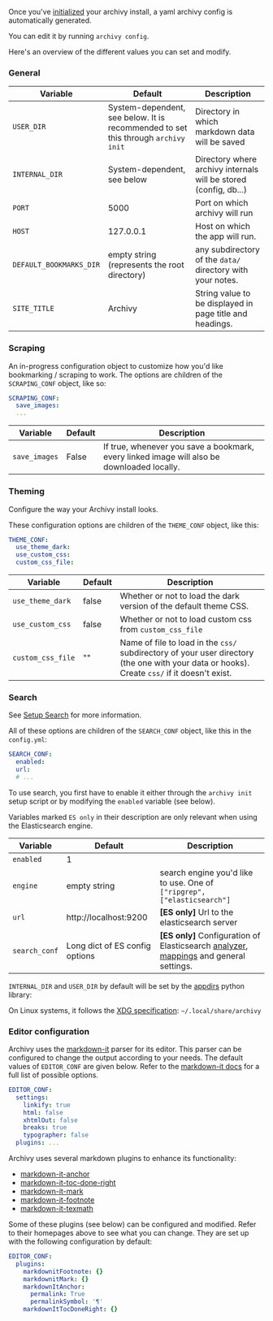 Once you've [initialized](install.md) your archivy install, a yaml archivy config is automatically generated.

You can edit it by running `archivy config`.

Here's an overview of the different values you can set and modify.


### General

| Variable                | Default                     | Description                           |
|-------------------------|-----------------------------|---------------------------------------|
| `USER_DIR`      | System-dependent, see below. It is recommended to set this through `archivy init` | Directory in which markdown data will be saved |
| `INTERNAL_DIR`  | System-dependent, see below | Directory where archivy internals will be stored (config, db...)
| `PORT`          | 5000                        | Port on which archivy will run        |
| `HOST`          | 127.0.0.1                   | Host on which the app will run. |
| `DEFAULT_BOOKMARKS_DIR` | empty string (represents the root directory) | any subdirectory of the `data/` directory with your notes.
| `SITE_TITLE`    | Archivy                     | String value to be displayed in page title and headings. |

### Scraping

An in-progress configuration object to customize how you'd like bookmarking / scraping to work. The options are children of the `SCRAPING_CONF` object, like so:

```yaml
SCRAPING_CONF:
  save_images:
  ...
```

| Variable                | Default                     | Description                           |
|-------------------------|-----------------------------|---------------------------------------|
| `save_images` | False | If true, whenever you save a bookmark, every linked image will also be downloaded locally. |

### Theming

Configure the way your Archivy install looks.

These configuration options are children of the `THEME_CONF` object, like this:

```yaml
THEME_CONF:
  use_theme_dark:
  use_custom_css:
  custom_css_file:
```

| Variable | Default | Description |
|------|-------|----|
| `use_theme_dark` | false | Whether or not to load the dark version of the default theme CSS. |
| `use_custom_css` | false | Whether or not to load custom css from `custom_css_file` |
| `custom_css_file` | "" | Name of file to load in the `css/` subdirectory of your user directory (the one with your data or hooks). Create `css/` if it doesn't exist. |



### Search

See [Setup Search](setup-search.md) for more information.

All of these options are children of the `SEARCH_CONF` object, like this in the `config.yml`:

```yaml
SEARCH_CONF:
  enabled:
  url:
  # ...
```
To use search, you first have to enable it either through the `archivy init` setup script or by modifying the `enabled` variable (see below).

Variables marked `ES only` in their description are only relevant when using the Elasticsearch engine.

| Variable                | Default                        | Description                           |
|-------------------------|--------------------------------|---------------------------------------|
| `enabled`               | 1                              |                                       |
| `engine`                | empty string                   | search engine you'd like to use. One of `["ripgrep", ["elasticsearch"]`|
| `url`                   | http://localhost:9200          | **[ES only]** Url to the elasticsearch server       |
| `search_conf`           | Long dict of ES config options | **[ES only]** Configuration of Elasticsearch [analyzer](https://www.elastic.co/guide/en/elasticsearch/reference/current/analysis.html), [mappings](https://www.elastic.co/guide/en/elasticsearch/reference/current/mapping.html) and general settings. |


`INTERNAL_DIR` and `USER_DIR` by default will be set by the
[appdirs](https://pypi.org/project/appdirs/) python library:

On Linux systems, it follows the [XDG
specification](https://specifications.freedesktop.org/basedir-spec/basedir-spec-latest.html):
`~/.local/share/archivy`


### Editor configuration
Archivy uses the [markdown-it](https://github.com/markdown-it/markdown-it) parser for its editor. This parser can be configured to change the output according to your needs. The default values of `EDITOR_CONF` are given below. Refer to the [markdown-it docs](https://github.com/markdown-it/markdown-it#init-with-presets-and-options) for a full list of possible options.

```yaml
EDITOR_CONF:
  settings:
    linkify: true
    html: false
    xhtmlOut: false
    breaks: true
    typographer: false
  plugins: ...
```

Archivy uses several markdown plugins to enhance its functionality:

- [markdown-it-anchor](https://github.com/valeriangalliat/markdown-it-anchor)
- [markdown-it-toc-done-right](https://github.com/nagaozen/markdown-it-toc-done-right)
- [markdown-it-mark](https://github.com/markdown-it/markdown-it-mark)
- [markdown-it-footnote](https://github.com/markdown-it/markdown-it-footnote)
- [markdown-it-texmath](https://github.com/goessner/markdown-it-texmath)

Some of these plugins (see below) can be configured and modified. Refer to their homepages above to see what you can change. They are set up with the following configuration by default:

```yaml
EDITOR_CONF:
  plugins:
    markdownitFootnote: {}
    markdownitMark: {}
    markdownItAnchor:
      permalink: True
      permalinkSymbol: '¶'
    markdownItTocDoneRight: {}
```
